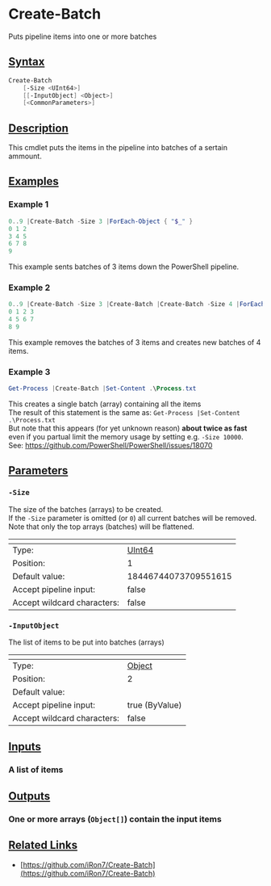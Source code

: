 # Create-Batch
Puts pipeline items into one or more batches
## [Syntax](#syntax)
```PowerShell
Create-Batch
    [-Size <UInt64>]
    [[-InputObject] <Object>]
    [<CommonParameters>]
```
## [Description](#description)
 This cmdlet puts the items in the pipeline into batches of a sertain ammount.

## [Examples](exampls)
### Example 1
```PowerShell
0..9 |Create-Batch -Size 3 |ForEach-Object { "$_" }
0 1 2
3 4 5
6 7 8
9
```
 This example sents batches of 3 items down the PowerShell pipeline.

### Example 2
```PowerShell
0..9 |Create-Batch -Size 3 |Create-Batch |Create-Batch -Size 4 |ForEach-Object { "$_" }
0 1 2 3
4 5 6 7
8 9
```
 This example removes the batches of 3 items and creates new batches of 4 items.

### Example 3
```PowerShell
Get-Process |Create-Batch |Set-Content .\Process.txt
```
This creates a single batch (array) containing all the items  
The result of this statement is the same as: `Get-Process |Set-Content .\Process.txt`  
But note that this appears (for yet unknown reason) **about twice as fast**  
even if you partual limit the memory usage by setting e.g. `-Size 10000`.  
See: https://github.com/PowerShell/PowerShell/issues/18070

## [Parameters](#parameters)
### `-Size`
 The size of the batches (arrays) to be created.  
If the `-Size` parameter is omitted (or `0`) all current batches will be removed.  
Note that only the top arrays (batches) will be flattened.

| <!--                    --> | <!-- --> |
| --------------------------- | -------- |
| Type:                       | [UInt64](https://docs.microsoft.com/en-us/dotnet/api/System.UInt64) |
| Position:                   | 1 |
| Default value:              | 18446744073709551615 |
| Accept pipeline input:      | false |
| Accept wildcard characters: | false |
### `-InputObject`
 The list of items to be put into batches (arrays)

| <!--                    --> | <!-- --> |
| --------------------------- | -------- |
| Type:                       | [Object](https://docs.microsoft.com/en-us/dotnet/api/System.Object) |
| Position:                   | 2 |
| Default value:              |  |
| Accept pipeline input:      | true (ByValue) |
| Accept wildcard characters: | false |
## [Inputs](#inputs)
### A list of items
## [Outputs](#outputs)
### One or more arrays (`Object[]`) contain the input items
## [Related Links](#related-links)
* [https://github.com/iRon7/Create-Batch](https://github.com/iRon7/Create-Batch)
